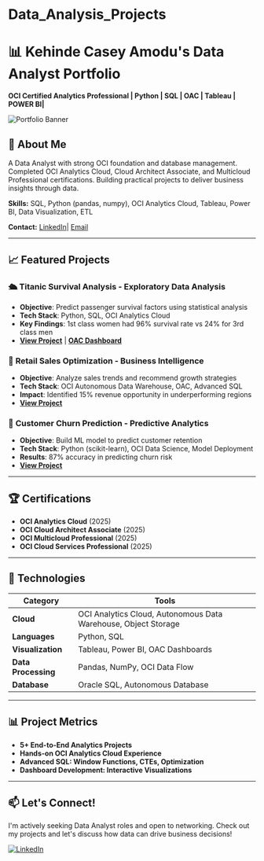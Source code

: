 # Data_Analysis_Projects
# 📊 Kehinde Casey Amodu's Data Analyst Portfolio

**OCI Certified Analytics Professional | Python | SQL | OAC | Tableau | POWER BI|**

![Portfolio Banner](assets/images/banner.png)

## 👋 About Me
A Data Analyst with strong OCI foundation and database management. Completed OCI Analytics Cloud, Cloud Architect Associate, and Multicloud Professional certifications. Building practical projects to deliver business insights through data.

**Skills:** SQL, Python (pandas, numpy), OCI Analytics Cloud, Tableau, Power BI, Data Visualization, ETL

**Contact:** [LinkedIn](https://linkedin.com/in/kehinde-amodu)| [Email](mail.me@kehindeamodu.com)

---

## 📈 Featured Projects

### 🛳️ **Titanic Survival Analysis** - Exploratory Data Analysis
- **Objective**: Predict passenger survival factors using statistical analysis
- **Tech Stack**: Python, SQL, OCI Analytics Cloud
- **Key Findings**: 1st class women had 96% survival rate vs 24% for 3rd class men
- **[View Project](projects/project1-titanic)** | **[OAC Dashboard](link-to-dashboard)**

### 🏪 **Retail Sales Optimization** - Business Intelligence
- **Objective**: Analyze sales trends and recommend growth strategies
- **Tech Stack**: OCI Autonomous Data Warehouse, OAC, Advanced SQL
- **Impact**: Identified 15% revenue opportunity in underperforming regions
- **[View Project](projects/project2-sales)**

### 🔮 **Customer Churn Prediction** - Predictive Analytics
- **Objective**: Build ML model to predict customer retention
- **Tech Stack**: Python (scikit-learn), OCI Data Science, Model Deployment
- **Results**: 87% accuracy in predicting churn risk
- **[View Project](projects/project3-churn)**

---

## 🏆 Certifications
- **OCI Analytics Cloud** (2025)
- **OCI Cloud Architect Associate** (2025)  
- **OCI Multicloud Professional** (2025)
- **OCI Cloud Services Professional** (2025)

---

## 🚀 Technologies
| Category | Tools |
|----------|-------|
| **Cloud** | OCI Analytics Cloud, Autonomous Data Warehouse, Object Storage |
| **Languages** | Python, SQL |
| **Visualization** | Tableau, Power BI, OAC Dashboards |
| **Data Processing** | Pandas, NumPy, OCI Data Flow |
| **Database** | Oracle SQL, Autonomous Database |

---

## 📊 Project Metrics
- **5+ End-to-End Analytics Projects**
- **Hands-on OCI Analytics Cloud Experience**
- **Advanced SQL: Window Functions, CTEs, Optimization**
- **Dashboard Development: Interactive Visualizations**

---

## 📫 Let's Connect!
I'm actively seeking Data Analyst roles and open to networking. Check out my projects and let's discuss how data can drive business decisions!

[![LinkedIn](https://img.shields.io/badge/LinkedIn-Connect-blue)](https://linkedin.com/in/kehinde-amodu)
